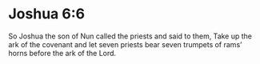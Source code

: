 # Joshua 6:6

So Joshua the son of Nun called the priests and said to them, Take up the ark of the covenant and let seven priests bear seven trumpets of rams’ horns before the ark of the Lord.
